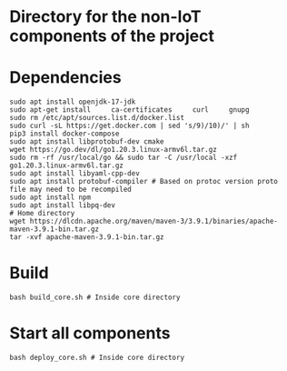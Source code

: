 # Directory for the non-IoT components of the project

# Dependencies
```
sudo apt install openjdk-17-jdk
sudo apt-get install     ca-certificates     curl     gnupg
sudo rm /etc/apt/sources.list.d/docker.list
sudo curl -sL https://get.docker.com | sed 's/9)/10)/' | sh
pip3 install docker-compose
sudo apt install libprotobuf-dev cmake
wget https://go.dev/dl/go1.20.3.linux-armv6l.tar.gz
sudo rm -rf /usr/local/go && sudo tar -C /usr/local -xzf go1.20.3.linux-armv6l.tar.gz
sudo apt install libyaml-cpp-dev
sudo apt install protobuf-compiler # Based on protoc version proto file may need to be recompiled
sudo apt install npm
sudo apt install libpq-dev
# Home directory
wget https://dlcdn.apache.org/maven/maven-3/3.9.1/binaries/apache-maven-3.9.1-bin.tar.gz
tar -xvf apache-maven-3.9.1-bin.tar.gz
```

# Build
`bash build_core.sh # Inside core directory`

# Start all components
`bash deploy_core.sh # Inside core directory`
